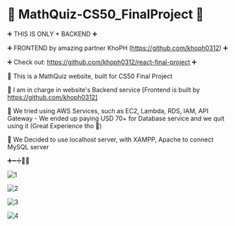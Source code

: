 # 📐 MathQuiz-CS50_FinalProject 📏

➕ THIS IS ONLY * BACKEND ➕

➕ FRONTEND by amazing partner KhoPH (https://github.com/khoph0312) ➕

➕ Check out: https://github.com/khoph0312/react-final-project ➕

📏 This is a MathQuiz website, built for CS50 Final Project

📏 I am in charge in website's Backend service [Frontend is built by https://github.com/khoph0312]

📏 We tried using AWS Services, such as EC2, Lambda, RDS, IAM, API Gateway - We ended up paying USD 70+ for Database service and we quit using it (Great Experience tho 🥲)

📏 We Decided to use localhost server, with XAMPP, Apache to connect MySQL server

➕➖➗🔢📏 

![1](https://user-images.githubusercontent.com/66780058/197856674-436d2200-f630-41ea-9332-698206e6048d.png)

![2](https://user-images.githubusercontent.com/66780058/197856000-60cfd6dc-e9a7-4bd4-9eec-d02df4f44019.png)

![3](https://user-images.githubusercontent.com/66780058/197856238-ec002f87-5df9-4cac-b54a-dd5324b1006a.png)

![4](https://user-images.githubusercontent.com/66780058/197856294-39a6e2e5-f086-4d97-8bc6-efef9409eb38.png)
